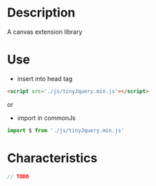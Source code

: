 # Description
A canvas extension library

# Use
* insert into head tag
```html
<script src='./js/tinyJquery.min.js'></script>
```
or
* import in commonJs
```javascript
import $ from './js/tinyJquery.min.js'
```

# Characteristics
```java
// TODO
```